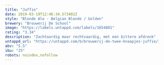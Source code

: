 ```yaml
---
title: "Juffie"
date: 2019-03-19T12:46:34.573402Z
style: "Blonde Ale - Belgian Blonde / Golden"
brewery: "Brouwerij De School"
image: "https://labels.untappd.com/labels/1654801"
rating: "3.34"
description: "Zachtaardig maar rechtvaardig, met een bittere afdronk"
untappd_url: "https://untappd.com/b/brouwerij-de-twee-knaapjes-juffie/1654801"
abv: "5.5"
ibu: "25"
robots: noindex,nofollow
---
```

